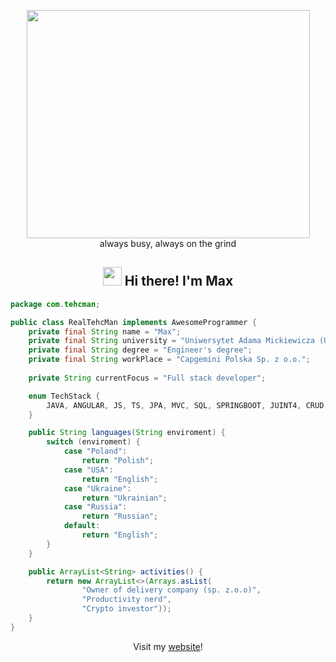 <p align="center">
 <img src="https://user-images.githubusercontent.com/22797857/90096298-b90f4b00-dd54-11ea-9a31-00ad53f8ec04.gif" width="453" height="365"/><br>
 always busy, always on the grind</p>

<h2 align="center"> <img src="https://media.giphy.com/media/hvRJCLFzcasrR4ia7z/giphy.gif" width="30px"> Hi there! I'm Max</h2>
<!-- <h2 align="center"> 👋 Hi there! I'm Max</h2> -->

```java
package com.tehcman;

public class RealTehcMan implements AwesomeProgrammer {
    private final String name = "Max";
    private final String university = "Uniwersytet Adama Mickiewicza (UAM), Poznan";
    private final String degree = "Engineer's degree";
    private final String workPlace = "Capgemini Polska Sp. z o.o.";
    
    private String currentFocus = "Full stack developer";

    enum TechStack {
        JAVA, ANGULAR, JS, TS, JPA, MVC, SQL, SPRINGBOOT, JUINT4, CRUD, REST
    }

    public String languages(String enviroment) {
        switch (enviroment) {
            case "Poland":
                return "Polish";
            case "USA":
                return "English";
            case "Ukraine":
                return "Ukrainian";
            case "Russia":
                return "Russian";
            default:
                return "English";
        }
    }

    public ArrayList<String> activities() {
        return new ArrayList<>(Arrays.asList(
                "Owner of delivery company (sp. z.o.o)",
                "Productivity nerd",
                "Crypto investor"));
    }
}

```
<p align="center">Visit my <a href="https://tehcman.com/">website</a>!</p>
